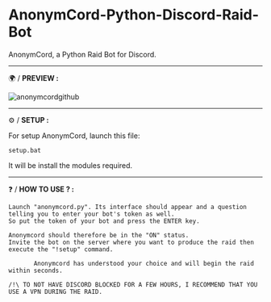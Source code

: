# AnonymCord-Python-Discord-Raid-Bot
AnonymCord, a Python Raid Bot for Discord.

----------------------------------------------------------------------------------------------------------------------------------------------------------------------

🌍 / **PREVIEW                :**

![anonymcordgithub](https://user-images.githubusercontent.com/100771229/166165092-be16f7cd-da68-43d3-b3f6-0fdb484e167b.png)

----------------------------------------------------------------------------------------------------------------------------------------------------------------------

⚙️ / **SETUP                  :**

For setup AnonymCord, launch this file:

```setup.bat```

It will be install the modules required.

----------------------------------------------------------------------------------------------------------------------------------------------------------------------

❓ / **HOW TO USE ?           :**

```
Launch "anonymcord.py". Its interface should appear and a question telling you to enter your bot's token as well.
So put the token of your bot and press the ENTER key.

Anonymcord should therefore be in the "ON" status.
Invite the bot on the server where you want to produce the raid then execute the "!setup" command.

       Anonymcord has understood your choice and will begin the raid within seconds.

/!\ TO NOT HAVE DISCORD BLOCKED FOR A FEW HOURS, I RECOMMEND THAT YOU USE A VPN DURING THE RAID.
```
